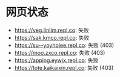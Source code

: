 # 网页状态
- https://veg.linlim.repl.co: 失败
- https://sak.kmco.repl.co: 失败
- https://su--yoyholee.repl.co: 失败 (403)
- https://moo.zxco.repl.co: 失败 (403)
- https://apping.eywjx.repl.co: 失败
- https://tote.kaikaixin.repl.co: 失败 (403)
